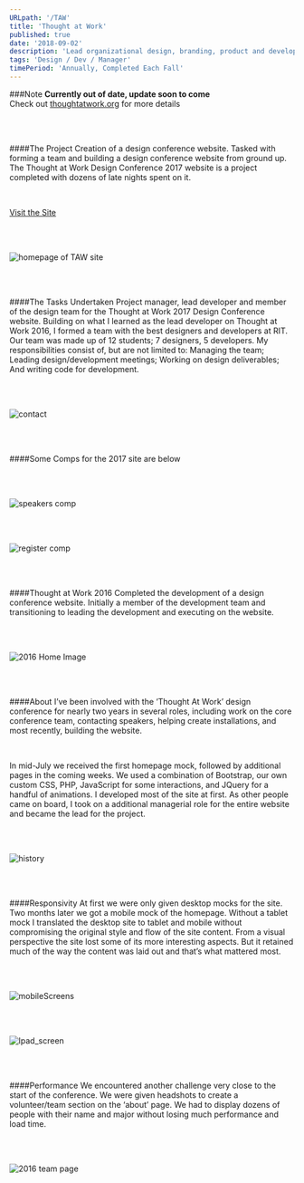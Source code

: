 ```yaml
---
URLpath: '/TAW'
title: 'Thought at Work'
published: true
date: '2018-09-02'
description: 'Lead organizational design, branding, product and development for a design conference'
tags: 'Design / Dev / Manager'
timePeriod: 'Annually, Completed Each Fall'
---
```


###Note
**Currently out of date, update soon to come**
<br/>
Check out <a class="faux-link" href="http://www.thoughtatwork.org">thoughtatwork.org</a> for more details

<br/>
<br/>

####The Project
Creation of a design conference website. Tasked with forming a team and building a design conference website from ground up. The Thought at Work Design Conference 2017 website is a project completed with dozens of late nights spent on it.


<br/>

<a class="faux-link" href="http://thoughtatwork.cias.rit.edu/">Visit the Site</a>

<br/>
<br/>

![homepage of TAW site](https://www.jacobdfrank.com/images/taw/home.png)

<br/>
<br/>

####The Tasks Undertaken
Project manager, lead developer and member of the design team for the Thought at Work 2017 Design Conference website. Building on what I learned as the lead developer on Thought at Work 2016, I formed a team with the best designers and developers at RIT. Our team was made up of 12 students; 7 designers, 5 developers. My responsibilities consist of, but are not limited to: Managing the team; Leading design/development meetings; Working on design deliverables; And writing code for development.

<br/>
<br/>

![contact](https://www.jacobdfrank.com/images/taw/contact.png)

<br/>
<br/>

####Some Comps for the 2017 site are below

<br/>
<br/>

![speakers comp](https://www.jacobdfrank.com/images/taw/speakers-comp.jpg)

<br/>
<br/>

![register comp](https://www.jacobdfrank.com/images/taw/register-comp.jpg)

<br/>
<br/>

####Thought at Work 2016
Completed the development of a design conference website. Initially a member of the development team and transitioning to leading the development and executing on the website.

<br/>
<br/>

![2016 Home Image](https://www.jacobdfrank.com/images/taw/HomeImage.png)

<br/>
<br/>

####About
I’ve been involved with the ‘Thought At Work’ design conference for nearly two years in several roles, including work on the core conference team, contacting speakers, helping create installations, and most recently, building the website.

<br/>

In mid-July we received the first homepage mock, followed by additional pages in the coming weeks. We used a combination of Bootstrap, our own custom CSS, PHP, JavaScript for some interactions, and JQuery for a handful of animations. I developed most of the site at first. As other people came on board, I took on a additional managerial role for the entire website and became the lead for the project.

<br/>
<br/>

![history](https://www.jacobdfrank.com/images/taw/history.png)

<br/>
<br/>

####Responsivity
At first we were only given desktop mocks for the site. Two months later we got a mobile mock of the homepage. Without a tablet mock I translated the desktop site to tablet and mobile without compromising the original style and flow of the site content. From a visual perspective the site lost some of its more interesting aspects. But it retained much of the way the content was laid out and that’s what mattered most.

<br/>
<br/>


![mobileScreens](https://www.jacobdfrank.com/images/taw/mobileScreens.png)

<br/>
<br/>


![Ipad_screen](https://www.jacobdfrank.com/images/taw/Ipad_screen.png)

<br/>
<br/>

####Performance
We encountered another challenge very close to the start of the conference. We were given headshots to create a volunteer/team section on the ‘about’ page. We had to display dozens of people with their name and major without losing much performance and load time.

<br/>
<br/>

![2016 team page](https://www.jacobdfrank.com/images/taw/team.png)
